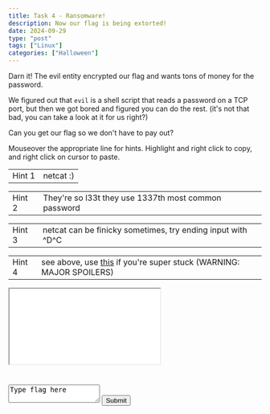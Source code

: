 ```yaml
---
title: Task 4 - Ransomware!
description: Now our flag is being extorted! 
date: 2024-09-29
type: "post"
tags: ["Linux"]
categories: ["Halloween"]
---
```


Darn it! The evil entity encrypted our flag and wants tons of money for the password.

We figured out that `evil` is a shell script that reads a password on a TCP port, but then we got bored and figured you can do the rest. (it's not that bad, you can take a look at it for us right?)

Can you get our flag so we don't have to pay out?

Mouseover the appropriate line for hints.  Highlight and right click to copy, and right click on cursor to paste.
<div class="mouseover">
    <table>
        <tr>
            <td>Hint 1</td>
            <td class="content">netcat :)</td>
        </tr>
    </table>
</div>
<div class="mouseover">
    <table>
        <tr>
            <td>Hint 2</td>
            <td class="content">They're so l33t they use 1337th most common password</td>
        </tr>
    </table>
</div>
<div class="mouseover">
    <table>
        <tr>
            <td>Hint 3</td>
            <td class="content">netcat can be finicky sometimes, try ending input with ^D^C</td>
        </tr>
    </table>
</div>
<div class="mouseover">
    <table>
        <tr>
            <td>Hint 4</td>
            <td class="content">see above, use <a href="log">this</a> if you're super stuck (WARNING: MAJOR SPOILERS)</td>
        </tr>
    </table>
</div>

<link href="/ctf/vm/vm.css" rel="stylesheet"/>
<script src="/ctf/vm/oct4.js"></script>
<div id="virt">
    <iframe src="/ctf/vm/vm.html?url=oct4.cfg&cpu=x86">Incompatible Browser D:</iframe>
</div>
<h1 id="status"></h1>
<textarea id="flag">Type flag here</textarea>
<button onclick="submit();">Submit</button>
